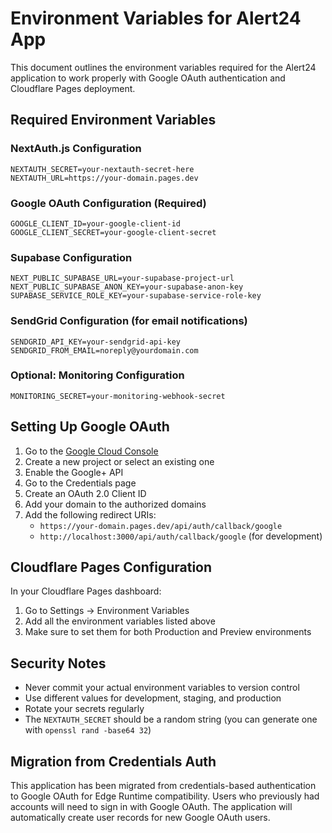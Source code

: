# Environment Variables for Alert24 App

This document outlines the environment variables required for the Alert24 application to work properly with Google OAuth authentication and Cloudflare Pages deployment.

## Required Environment Variables

### NextAuth.js Configuration

```
NEXTAUTH_SECRET=your-nextauth-secret-here
NEXTAUTH_URL=https://your-domain.pages.dev
```

### Google OAuth Configuration (Required)

```
GOOGLE_CLIENT_ID=your-google-client-id
GOOGLE_CLIENT_SECRET=your-google-client-secret
```

### Supabase Configuration

```
NEXT_PUBLIC_SUPABASE_URL=your-supabase-project-url
NEXT_PUBLIC_SUPABASE_ANON_KEY=your-supabase-anon-key
SUPABASE_SERVICE_ROLE_KEY=your-supabase-service-role-key
```

### SendGrid Configuration (for email notifications)

```
SENDGRID_API_KEY=your-sendgrid-api-key
SENDGRID_FROM_EMAIL=noreply@yourdomain.com
```

### Optional: Monitoring Configuration

```
MONITORING_SECRET=your-monitoring-webhook-secret
```

## Setting Up Google OAuth

1. Go to the [Google Cloud Console](https://console.cloud.google.com/)
2. Create a new project or select an existing one
3. Enable the Google+ API
4. Go to the Credentials page
5. Create an OAuth 2.0 Client ID
6. Add your domain to the authorized domains
7. Add the following redirect URIs:
   - `https://your-domain.pages.dev/api/auth/callback/google`
   - `http://localhost:3000/api/auth/callback/google` (for development)

## Cloudflare Pages Configuration

In your Cloudflare Pages dashboard:

1. Go to Settings → Environment Variables
2. Add all the environment variables listed above
3. Make sure to set them for both Production and Preview environments

## Security Notes

- Never commit your actual environment variables to version control
- Use different values for development, staging, and production
- Rotate your secrets regularly
- The `NEXTAUTH_SECRET` should be a random string (you can generate one with `openssl rand -base64 32`)

## Migration from Credentials Auth

This application has been migrated from credentials-based authentication to Google OAuth for Edge Runtime compatibility. Users who previously had accounts will need to sign in with Google OAuth. The application will automatically create user records for new Google OAuth users.
